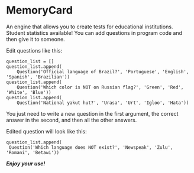 # MemoryCard
 An engine that allows you to create tests for educational institutions. Student statistics available!
You can add questions in program code and then give it to someone.


Edit questions like this:
```
question_list = []
question_list.append(
    Question('Official language of Brazil?', 'Portuguese', 'English', 'Spanish', 'Brazilian'))
question_list.append(
    Question('Which color is NOT on Russian flag?', 'Green', 'Red', 'White', 'Blue'))
question_list.append(
    Question('National yakut hut?', 'Urasa', 'Urt', 'Igloo', 'Hata'))
```
You just need to write a new question in the first argument, the correct answer in the second, and then all the other answers.

Edited question will look like this:
```
question_list.append(
 Question('Which language does NOT exist?', 'Newspeak', 'Zulu', 'Romani', 'Betawi'))
```
***Enjoy your use!***
